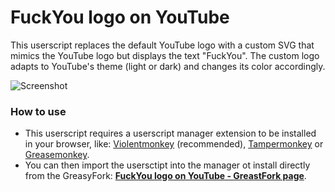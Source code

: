 # FuckYou logo on YouTube
This userscript replaces the default YouTube logo with a custom SVG that mimics the YouTube logo but displays the text "FuckYou". The custom logo adapts to YouTube's theme (light or dark) and changes its color accordingly.

![Screenshot](https://i.imgur.com/vuKYho1.png)

### How to use
- This userscript requires a userscript manager extension to be installed in your browser, like: [Violentmonkey](https://violentmonkey.github.io/) (recommended), [Tampermonkey](https://www.tampermonkey.net/) or [Greasemonkey](https://addons.mozilla.org/en-US/firefox/addon/greasemonkey/).
- You can then import the usersctipt into the manager ot install directly from the GreasyFork: **[FuckYou logo on YouTube - GreastFork page](https://greasyfork.org/en/scripts/508696-you-logo-on-youtube)**.
